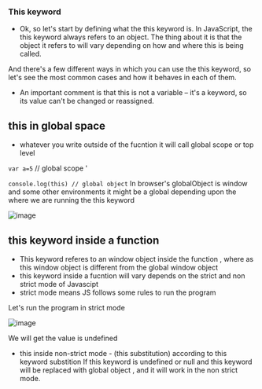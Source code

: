 ### This keyword

- Ok, so let's start by defining what the this keyword is. In JavaScript, the this keyword always refers to an object. The thing about it is that the object it refers to will vary depending on how and where this is being called.

And there's a few different ways in which you can use the this keyword, so let's see the most common cases and how it behaves in each of them.

- An important comment is that this is not a variable – it's a keyword, so its value can't be changed or reassigned.

## this in global space
- whatever you write outside of the fucntion it will call global scope or top level

`var a=5` // global scope '

`console.log(this) // global object`
In browser's globalObject is window and some other environments it might be a global depending upon the where we are running the this keyword

![image](https://github.com/venkatdas/javascript-advanced/assets/43024084/6f4a8ca3-3592-4af8-9278-5491e61cff48)

## this  keyword inside a function
- This keyword referes to an window object inside the function , where as this window object is different from the global window object
- this keyword inside a fucntion will vary depends on the strict and non strict mode of Javascipt
- strict mode means JS follows some rules to run the program

Let's run the program in strict mode 

![image](https://github.com/venkatdas/javascript-advanced/assets/43024084/b601f48e-daff-4ea2-98b4-02c93cad1d0f)

We will get the value is undefined
- this inside non-strict mode - (this substitution)
according to this keyword substition 
If this keyword is undefined or null and this keyword will be replaced with global object ,  and it will work in the non strict mode.




